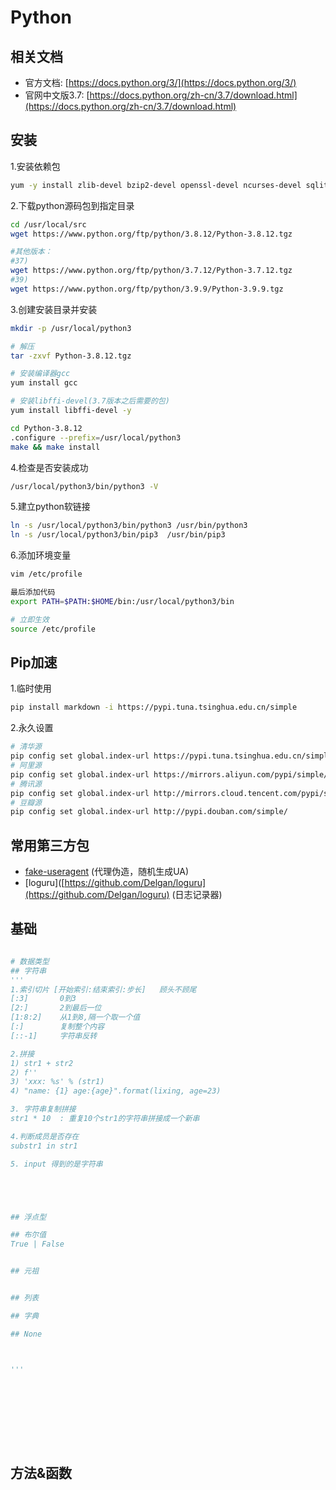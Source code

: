 # Python


## 相关文档

- 官方文档: [https://docs.python.org/3/](https://docs.python.org/3/)
- 官网中文版3.7: [https://docs.python.org/zh-cn/3.7/download.html](https://docs.python.org/zh-cn/3.7/download.html)



## 安装

1.安装依赖包
```bash
yum -y install zlib-devel bzip2-devel openssl-devel ncurses-devel sqlite-devel readline-devel tk-devel gdbm-devel db4-devel libpcap-devel xz-devel
```

2.下载python源码包到指定目录
```bash
cd /usr/local/src
wget https://www.python.org/ftp/python/3.8.12/Python-3.8.12.tgz

#其他版本：
#37)
wget https://www.python.org/ftp/python/3.7.12/Python-3.7.12.tgz
#39)
wget https://www.python.org/ftp/python/3.9.9/Python-3.9.9.tgz

```

3.创建安装目录并安装
```bash
mkdir -p /usr/local/python3

# 解压
tar -zxvf Python-3.8.12.tgz

# 安装编译器gcc
yum install gcc

# 安装libffi-devel(3.7版本之后需要的包)
yum install libffi-devel -y

cd Python-3.8.12
.configure --prefix=/usr/local/python3
make && make install
```

4.检查是否安装成功
```bash
/usr/local/python3/bin/python3 -V
```

5.建立python软链接
```bash
ln -s /usr/local/python3/bin/python3 /usr/bin/python3
ln -s /usr/local/python3/bin/pip3  /usr/bin/pip3
```

6.添加环境变量
```bash
vim /etc/profile

最后添加代码
export PATH=$PATH:$HOME/bin:/usr/local/python3/bin

# 立即生效
source /etc/profile
```

## Pip加速
1.临时使用

```bash
pip install markdown -i https://pypi.tuna.tsinghua.edu.cn/simple
```

2.永久设置

```bash
# 清华源
pip config set global.index-url https://pypi.tuna.tsinghua.edu.cn/simple
# 阿里源
pip config set global.index-url https://mirrors.aliyun.com/pypi/simple/
# 腾讯源
pip config set global.index-url http://mirrors.cloud.tencent.com/pypi/simple
# 豆瓣源
pip config set global.index-url http://pypi.douban.com/simple/
```



## 常用第三方包
- [fake-useragent](./package.md) (代理伪造，随机生成UA)
- [loguru]([https://github.com/Delgan/loguru](https://github.com/Delgan/loguru) (日志记录器)





## 基础
```python

# 数据类型
## 字符串
'''
1.索引切片 [开始索引:结束索引:步长]   顾头不顾尾
[:3]       0到3
[2:]       2到最后一位
[1:8:2]    从1到8,隔一个取一个值
[:]        复制整个内容
[::-1]     字符串反转

2.拼接
1) str1 + str2
2) f''
3) 'xxx: %s' % (str1)
4) "name: {1} age:{age}".format(lixing, age=23)

3. 字符串复制拼接
str1 * 10  : 重复10个str1的字符串拼接成一个新串

4.判断成员是否存在
substr1 in str1

5. input 得到的是字符串





## 浮点型

## 布尔值
True | False


## 元祖


## 列表

## 字典

## None



'''










```






















## 方法&函数




